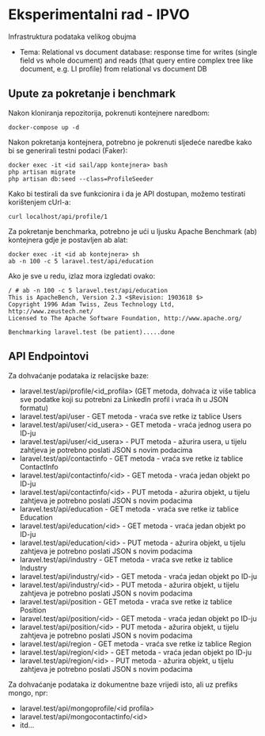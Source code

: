 # Eksperimentalni rad - IPVO
Infrastruktura podataka velikog obujma

- Tema: Relational vs document database: response time for writes (single field vs whole document) and reads (that query entire complex tree like document, e.g. LI profile) from relational vs document DB

## Upute za pokretanje i benchmark

Nakon kloniranja repozitorija, pokrenuti kontejnere naredbom:

```
docker-compose up -d
```

Nakon pokretanja kontejnera, potrebno je pokrenuti sljedeće naredbe kako bi se generirali testni podaci (Faker):

```
docker exec -it <id sail/app kontejnera> bash
php artisan migrate
php artisan db:seed --class=ProfileSeeder
```

Kako bi testirali da sve funkcionira i da je API dostupan, možemo testirati korištenjem cUrl-a:

```
curl localhost/api/profile/1
```

Za pokretanje benchmarka, potrebno je ući u ljusku Apache Benchmark (ab) kontejnera gdje je postavljen ab alat:

```
docker exec -it <id ab kontejnera> sh
ab -n 100 -c 5 laravel.test/api/education 
```

Ako je sve u redu, izlaz mora izgledati ovako:

```
/ # ab -n 100 -c 5 laravel.test/api/education 
This is ApacheBench, Version 2.3 <$Revision: 1903618 $>
Copyright 1996 Adam Twiss, Zeus Technology Ltd, http://www.zeustech.net/
Licensed to The Apache Software Foundation, http://www.apache.org/

Benchmarking laravel.test (be patient).....done
```

## API Endpointovi

Za dohvaćanje podataka iz relacijske baze:

- laravel.test/api/profile/\<id_profila\>  (GET metoda, dohvaća iz više tablica sve podatke koji su potrebni za LinkedIn profil i vraća ih u JSON formatu)
- laravel.test/api/user - GET metoda - vraća sve retke iz tablice Users
- laravel.test/api/user/\<id_usera\> - GET metoda - vraća jednog usera po ID-ju
- laravel.test/api/user/\<id_usera\> - PUT metoda - ažurira usera, u tijelu zahtjeva je potrebno poslati JSON s novim podacima
- laravel.test/api/contactinfo - GET metoda - vraća sve retke iz tablice ContactInfo
- laravel.test/api/contactinfo/\<id\> - GET metoda - vraća jedan objekt po ID-ju
- laravel.test/api/contactinfo/\<id\> - PUT metoda - ažurira objekt, u tijelu zahtjeva je potrebno poslati JSON s novim podacima
- laravel.test/api/education - GET metoda - vraća sve retke iz tablice Education
- laravel.test/api/education/\<id\> - GET metoda - vraća jedan objekt po ID-ju
- laravel.test/api/education/\<id\> - PUT metoda - ažurira objekt, u tijelu zahtjeva je potrebno poslati JSON s novim podacima
- laravel.test/api/industry - GET metoda - vraća sve retke iz tablice Industry
- laravel.test/api/industry/\<id\> - GET metoda - vraća jedan objekt po ID-ju
- laravel.test/api/industry/\<id\> - PUT metoda - ažurira objekt, u tijelu zahtjeva je potrebno poslati JSON s novim podacima
- laravel.test/api/position - GET metoda - vraća sve retke iz tablice Position
- laravel.test/api/position/\<id\> - GET metoda - vraća jedan objekt po ID-ju
- laravel.test/api/position/\<id\> - PUT metoda - ažurira objekt, u tijelu zahtjeva je potrebno poslati JSON s novim podacima
- laravel.test/api/region - GET metoda - vraća sve retke iz tablice Region
- laravel.test/api/region/\<id\> - GET metoda - vraća jedan objekt po ID-ju
- laravel.test/api/region/\<id\> - PUT metoda - ažurira objekt, u tijelu zahtjeva je potrebno poslati JSON s novim podacima

Za dohvaćanje podataka iz dokumentne baze vrijedi isto, ali uz prefiks mongo, npr:

- laravel.test/api/mongoprofile/\<id profila\>
- laravel.test/api/mongocontactinfo/\<id\>
- itd...


